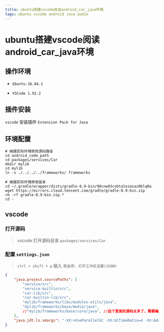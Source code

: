 ```yaml
---
title: ubuntu搭建vscode阅读android_car_java环境
tags: ubuntu vscode android java audio
---
```


# ubuntu搭建vscode阅读android_car_java环境

## 操作环境

* `Ubuntu-16.04.1`

* `VSCode 1.92.2`

## 插件安装

`vscode` 安装插件 `Extension Pack for Java`

## 环境配置

```shell
# 根据实际环境修改源码路径
cd android_code_path
cd packages/services/Car
mkdir mylib
cd mylib
ln -s ./../../../frameworks/ frameworks
```

```shell
# 根据实际环境修改版本
cd ~/.gradle/wrapper/dists/gradle-8.9-bin/90cnw93cvbtalezasaz0blq0a
wget https://mirrors.cloud.tencent.com/gradle/gradle-8.9-bin.zip
rm -rf gradle-8.9-bin.zip.*
cd -
```

## vscode

### 打开源码

> vscode 打开源码目录 `packages/services/Car`

### 配置 `settings.json`

> `ctrl + shift + p` 输入 `首选项: 打开工作区设置(JSON)`

```json
{
    "java.project.sourcePaths": [
        "service/src",
        "service-builtin/src",
        "car-lib/src",
        "car-builtin-lib/src",
        "mylib/frameworks/libs/modules-utils/java",
        "mylib/frameworks/base/media/java",
        //"mylib/frameworks/base/core/java", //这个里面的源码太多了，需要编译很久，按照自己的需求来确定是否打开
    ],
    "java.jdt.ls.vmargs": "-XX:+UseParallelGC -XX:GCTimeRatio=4 -XX:AdaptiveSizePolicyWeight=90 -Dsun.zip.disableMemoryMapping=true -Xmx8G -Xms100m -Xlog:disable",
}
```
